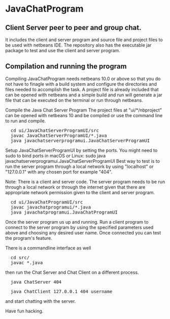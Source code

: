 # JavaChatProgram
## Client Server peer to peer and group chat.
It includes the client and server program and source file and project files to be used with netbeans IDE. The repository also has the executable jar package to test and use the client and server program.

## Compilation and running the program
Compiling JavaChatProgram needs netbeans 10.0 or above so that you do not have to finagle with a build system and configure the directories and files needed to accomplish the task. A project file is already included that can be opened with netbeans and a simple build and run will generate a jar file that can be executed on the terminal or run through netbeans.

Compile the Java Chat Server Program
The project files at "ui/*/nbproject" can be opened with netbeans 10 and be compiled
or use the command line to run and compile.
<pre>
  cd ui/JavaChatServerProgramUI/src
  javac JavaChatServerProgramUI/*.java
  java javachatserverprogramui.JavaChatServerProgramUI
</pre>

Setup JavaChatServerProgramUI by setting the ports.
You might need to sudo to bind ports in macOS or Linux: sudo java javachatserverprogramui.JavaChatServerProgramUI
Best way to test is to run the server program through a local network by using "localhost" or "127.0.0.1" with any chosen port for example "404".

Note: There is a client and server code. The server program needs to be run through a local network or through the internet given that there are appropriate network permission given to the client and server program.
<pre>
  cd ui/JavaChatProgramUI/src
  javac javachatprogramui/*.java
  java javachatprogramui.JavaChatProgramUI
</pre>

Once the server program us up and running. Run a client program to connect to the server program by using the specified parameters used above and choosing any desired user name.
Once connected you can test the program's feature.

There is a commandline interface as well
<pre>
  cd src/
  javac *.java
</pre>
then run the Chat Server and Chat Client on a different process.
<pre>
  java ChatServer 404
</pre>
<pre>
  java ChatClient 127.0.0.1 404 username
</pre>
and start chatting with the server.


Have fun hacking.
